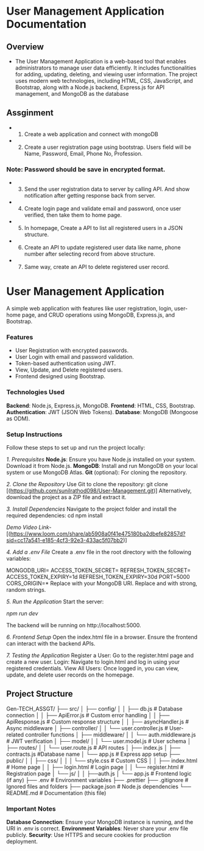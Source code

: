 
# User Management Application Documentation
## Overview
- The User Management Application is a web-based tool that enables administrators to manage user data efficiently. It includes functionalities for adding, updating, deleting, and viewing user information. The project uses modern web technologies, including HTML, CSS, JavaScript, and Bootstrap, along with a Node.js backend, Express.js for API management, and MongoDB as the database



## Assginment
- 1. Create a web application and connect with mongoDB
- 2. Create a user registration page using bootstrap. Users field will be Name, Password, Email, Phone No, Profession. 
### Note: Password should be save in encrypted format. 
- 3. Send the user registration data to server by calling API. And show notification after
getting response back from server. 
- 4. Create login page and validate email and password, once user verified, then take
them to home page. 
- 5. In homepage, Create a API to list all registered users in a JSON structure. 
- 6. Create an API to update registered user data like name, phone number after
selecting record from above structure. 
- 7. Same way, create an API to delete registered user record.


# User Management Application

A simple web application with features like user registration, login, user-home page, and CRUD operations using MongoDB, Express.js, and Bootstrap.

### Features

- User Registration with encrypted passwords.
- User Login with email and password validation.
- Token-based authentication using JWT.
- View, Update, and Delete registered users.
- Frontend designed using Bootstrap.

### Technologies Used

**Backend**: Node.js, Express.js, MongoDB.
**Frontend**: HTML, CSS, Bootstrap.
**Authentication**: JWT (JSON Web Tokens).
**Database**: MongoDB (Mongoose as ODM).

### Setup Instructions
Follow these steps to set up and run the project locally:

*1. Prerequisites*
**Node.js**: Ensure you have Node.js installed on your system. Download it from Node.js.
**MongoDB**: Install and run MongoDB on your local system or use MongoDB Atlas.
**Git** (optional): For cloning the repository.

*2. Clone the Repository*
Use Git to clone the repository:
git clone [(https://github.com/sunilrathod098/User-Management.git)]
Alternatively, download the project as a ZIP file and extract it.

*3. Install Dependencies*
Navigate to the project folder and install the required dependencies:
cd <project-folder>
npm install

*Demo Video Link*-[(https://www.loom.com/share/ab5908a0f41e475180ba2dbefe82857d?sid=cc17a541-e185-4cf3-92e3-433ac5f07bb2)]

*4. Add a .env File*
Create a .env file in the root directory with the following variables:

MONGODB_URI=<Your MongoDB connection string>
ACCESS_TOKEN_SECRET=<Your access token secret>
REFRESH_TOKEN_SECRET=<Your refresh token secret>
ACCESS_TOKEN_EXPIRY=1d
REFRESH_TOKEN_EXPIRY=30d
PORT=5000
CORS_ORIGIN=*
Replace <Your MongoDB connection string> with your MongoDB URI.
Replace <Your access token secret> and <Your refresh token secret> with strong, random strings.

*5. Run the Application*
Start the server:

*npm run dev*

The backend will be running on http://localhost:5000.

*6. Frontend Setup*
Open the index.html file in a browser. Ensure the frontend can interact with the backend APIs.

*7. Testing the Application*
Register a User: Go to the register.html page and create a new user.
Login: Navigate to login.html and log in using your registered credentials.
View All Users: Once logged in, you can view, update, and delete user records on the homepage.


## Project Structure
Gen-TECH_ASSGT/
├── src/
│   ├── config/
│   │   ├── db.js            # Database connection
│   │   ├── ApiError.js      # Custom error handling
│   │   ├── ApiResponse.js   # Custom response structure
│   │   ├── asyncHandler.js  # Async middleware
│   ├── controller/
│   │   └── user.controller.js  # User-related controller functions
│   ├── middleware/
│   │   └── auth.middleware.js  # JWT verification
│   ├── model/
│   │   └── user.model.js       # User schema
│   ├── routes/
│   │   └── user.route.js       # API routes
│   ├── index.js
│   ├── contracts.js              #Database name
│   └── app.js                  # Express app setup
├── public/
│   │   ├── css/
│   │   │   └── style.css       # Custom CSS
│   │   ├── index.html          # Home page
│   │   ├── login.html          # Login page
│   │   └── register.html       # Registration page
│   └── js/
│   │   ├──auth.js
│       └── app.js           # Frontend logic (if any)
├── .env                      # Environment variables
├── .prettier
├── .gitignore                  # Ignored files and folders
├── package.json                # Node.js dependencies
└── README.md                   # Documentation (this file)


### Important Notes
**Database Connection**: Ensure your MongoDB instance is running, and the URI in .env is correct.
**Environment Variables**: Never share your .env file publicly.
**Security**: Use HTTPS and secure cookies for production deployment.
